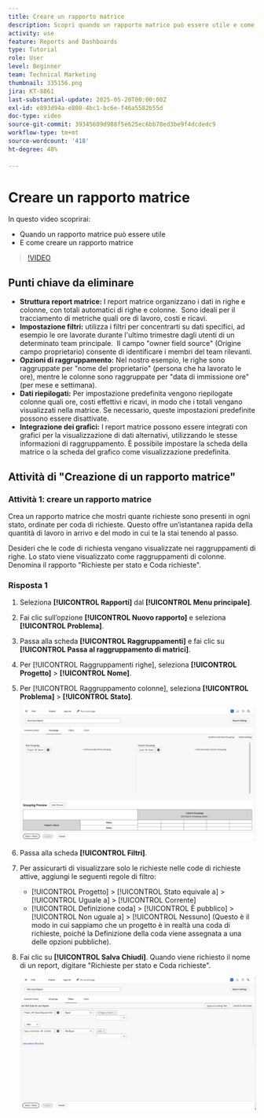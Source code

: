 ```yaml
---
title: Creare un rapporto matrice
description: Scopri quando un rapporto matrice può essere utile e come crearlo in Workfront.
activity: use
feature: Reports and Dashboards
type: Tutorial
role: User
level: Beginner
team: Technical Marketing
thumbnail: 335156.png
jira: KT-8861
last-substantial-update: 2025-05-20T00:00:00Z
exl-id: e893d94a-e808-4bc1-bc6e-f46a5582b55d
doc-type: video
source-git-commit: 39345609d988f5e625ec6bb78ed3be9f4dcdedc9
workflow-type: tm+mt
source-wordcount: '418'
ht-degree: 48%

---
```


# Creare un rapporto matrice

In questo video scoprirai:

* Quando un rapporto matrice può essere utile
* E come creare un rapporto matrice

>[!VIDEO](https://video.tv.adobe.com/v/3448191/?quality=12&learn=on&captions=ita)

## Punti chiave da eliminare

* **Struttura report matrice:** I report matrice organizzano i dati in righe e colonne, con totali automatici di righe e colonne. &#x200B; Sono ideali per il tracciamento di metriche quali ore di lavoro, costi e ricavi. &#x200B;
* **Impostazione filtri:** utilizza i filtri per concentrarti su dati specifici, ad esempio le ore lavorate durante l&#39;ultimo trimestre dagli utenti di un determinato team principale. &#x200B; Il campo &quot;owner field source&quot; (Origine campo proprietario) consente di identificare i membri del team rilevanti. &#x200B;
* **Opzioni di raggruppamento:** Nel nostro esempio, le righe sono raggruppate per &quot;nome del proprietario&quot; (persona che ha lavorato le ore), mentre le colonne sono raggruppate per &quot;data di immissione ore&quot; (per mese e settimana). &#x200B;
* **Dati riepilogati:** Per impostazione predefinita vengono riepilogate colonne quali ore, costi effettivi e ricavi, in modo che i totali vengano visualizzati nella matrice. Se necessario, queste impostazioni predefinite possono essere disattivate. &#x200B;
* **Integrazione dei grafici:** I report matrice possono essere integrati con grafici per la visualizzazione di dati alternativi, utilizzando le stesse informazioni di raggruppamento. È possibile impostare la scheda della matrice o la scheda del grafico come visualizzazione predefinita. &#x200B;

## Attività di &quot;Creazione di un rapporto matrice&quot;

### Attività 1: creare un rapporto matrice

Crea un rapporto matrice che mostri quante richieste sono presenti in ogni stato, ordinate per coda di richieste. Questo offre un’istantanea rapida della quantità di lavoro in arrivo e del modo in cui te la stai tenendo al passo.

Desideri che le code di richiesta vengano visualizzate nei raggruppamenti di righe. Lo stato viene visualizzato come raggruppamenti di colonne. Denomina il rapporto &quot;Richieste per stato e Coda richieste&quot;.

### Risposta 1

1. Seleziona **[!UICONTROL Rapporti]** dal **[!UICONTROL Menu principale]**.
1. Fai clic sull’opzione **[!UICONTROL Nuovo rapporto]** e seleziona **[!UICONTROL Problema]**.
1. Passa alla scheda **[!UICONTROL Raggruppamenti]** e fai clic su **[!UICONTROL Passa al raggruppamento di matrici]**.
1. Per [!UICONTROL Raggruppamenti righe], seleziona **[!UICONTROL Progetto]** > **[!UICONTROL Nome]**.
1. Per [!UICONTROL Raggruppamento colonne], seleziona **[!UICONTROL Problema]** > **[!UICONTROL Stato]**.

   ![Immagine della schermata per creare un nuovo raggruppamento di rapporti sui problemi](assets/matrix-report-groupings.png)

1. Passa alla scheda **[!UICONTROL Filtri]**.
1. Per assicurarti di visualizzare solo le richieste nelle code di richieste attive, aggiungi le seguenti regole di filtro:

   * [!UICONTROL Progetto] > [!UICONTROL Stato equivale a] > [!UICONTROL Uguale a] > [!UICONTROL Corrente]
   * [!UICONTROL Definizione coda] > [!UICONTROL È pubblico] > [!UICONTROL Non uguale a] > [!UICONTROL Nessuno] (Questo è il modo in cui sappiamo che un progetto è in realtà una coda di richieste, poiché la Definizione della coda viene assegnata a una delle opzioni pubbliche).

1. Fai clic su **[!UICONTROL Salva Chiudi]**. Quando viene richiesto il nome di un report, digitare &quot;Richieste per stato e Coda richieste&quot;.

   ![Immagine della schermata per creare un nuovo filtro per la segnalazione dei problemi](assets/matrix-report-filters.png)
